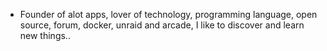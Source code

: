 - Founder of alot apps, lover of technology, programming language, open source, forum, docker, unraid and arcade, I like to discover and learn new things..
  <br>




























































































































































































































































































































































































































































































































































